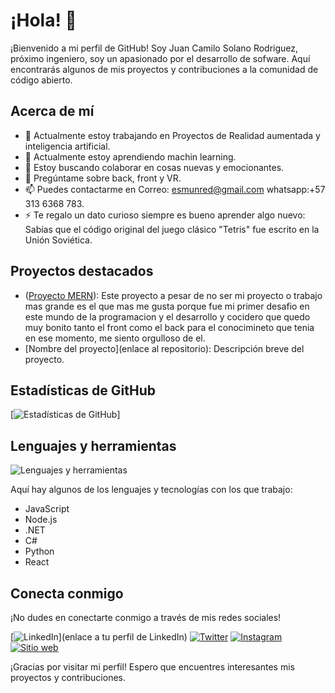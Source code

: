 # ¡Hola! 👋

¡Bienvenido a mi perfil de GitHub! Soy Juan Camilo Solano Rodriguez, próximo ingeniero, soy un apasionado por el desarrollo de sofware. Aquí encontrarás algunos de mis proyectos y contribuciones a la comunidad de código abierto.

## Acerca de mí
- 🔭 Actualmente estoy trabajando en Proyectos de Realidad aumentada y inteligencia artificial.
- 🌱 Actualmente estoy aprendiendo machin learning.
- 👯 Estoy buscando colaborar en cosas nuevas y emocionantes.
- 💬 Pregúntame sobre back, front y VR.
- 📫 Puedes contactarme en Correo: esmunred@gmail.com whatsapp:+57 313 6368 783.
- ⚡ Te regalo un dato curioso siempre es bueno aprender algo nuevo: Sabías que el código original del juego clásico "Tetris" fue escrito en la Unión Soviética.

## Proyectos destacados
- ([Proyecto MERN](https://github.com/Camilocsr/Proyecto_mern.git)): Este proyecto a pesar de no ser mi proyecto o trabajo mas grande es el que mas me gusta porque fue mi primer desafio en este mundo de la programacion y el desarrollo y cocidero que quedo muy bonito tanto el front como el back para el conocimineto que tenia en ese momento, me siento orgulloso de el.
- [Nombre del proyecto](enlace al repositorio): Descripción breve del proyecto.

## Estadísticas de GitHub
[![Estadísticas de GitHub](https://github-readme-stats.vercel.app/api?username=Camilocsr&show_icons=true&theme=radical)]

## Lenguajes y herramientas
![Lenguajes y herramientas](https://github-readme-stats.vercel.app/api/top-langs/?username=Camilocsr&layout=compact&theme=radical)

Aquí hay algunos de los lenguajes y tecnologías con los que trabajo:

- JavaScript
- Node.js
- .NET
- C#
- Python
- React

## Conecta conmigo
¡No dudes en conectarte conmigo a través de mis redes sociales!

[![LinkedIn](https://img.shields.io/badge/LinkedIn-tu_usuario-blue)](enlace a tu perfil de LinkedIn)
[![Twitter](https://img.shields.io/badge/Facebook-camilosolanorodriguez-blue)](https://www.facebook.com/profile.php/?id=100023768829242)
[![Instagram](https://img.shields.io/badge/Instagram-camilosolanoro-purple)](https://www.instagram.com/camilosolanoro)
[![Sitio web](https://img.shields.io/badge/portafolio.com-red)](https://camilocsr.github.io/portafolio/index.html#portafolio)

¡Gracias por visitar mi perfil! Espero que encuentres interesantes mis proyectos y contribuciones.
